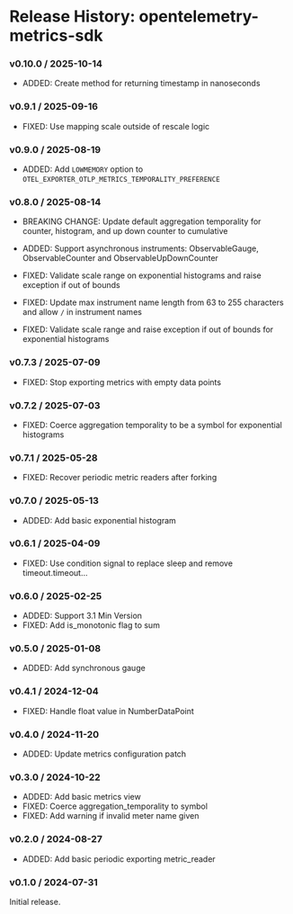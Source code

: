 # Release History: opentelemetry-metrics-sdk

### v0.10.0 / 2025-10-14

* ADDED: Create method for returning timestamp in nanoseconds

### v0.9.1 / 2025-09-16

* FIXED: Use mapping scale outside of rescale logic

### v0.9.0 / 2025-08-19

* ADDED: Add `LOWMEMORY` option to `OTEL_EXPORTER_OTLP_METRICS_TEMPORALITY_PREFERENCE`

### v0.8.0 / 2025-08-14

- BREAKING CHANGE: Update default aggregation temporality for counter, histogram, and up down counter to cumulative

- ADDED: Support asynchronous instruments: ObservableGauge, ObservableCounter and ObservableUpDownCounter
- FIXED: Validate scale range on exponential histograms and raise exception if out of bounds
- FIXED: Update max instrument name length from 63 to 255 characters and allow `/` in instrument names
- FIXED: Validate scale range and raise exception if out of bounds for exponential histograms

### v0.7.3 / 2025-07-09

- FIXED: Stop exporting metrics with empty data points

### v0.7.2 / 2025-07-03

- FIXED: Coerce aggregation temporality to be a symbol for exponential histograms

### v0.7.1 / 2025-05-28

- FIXED: Recover periodic metric readers after forking

### v0.7.0 / 2025-05-13

- ADDED: Add basic exponential histogram

### v0.6.1 / 2025-04-09

- FIXED: Use condition signal to replace sleep and remove timeout.timeout…

### v0.6.0 / 2025-02-25

- ADDED: Support 3.1 Min Version
- FIXED: Add is_monotonic flag to sum

### v0.5.0 / 2025-01-08

- ADDED: Add synchronous gauge

### v0.4.1 / 2024-12-04

- FIXED: Handle float value in NumberDataPoint

### v0.4.0 / 2024-11-20

- ADDED: Update metrics configuration patch

### v0.3.0 / 2024-10-22

- ADDED: Add basic metrics view
- FIXED: Coerce aggregation_temporality to symbol
- FIXED: Add warning if invalid meter name given

### v0.2.0 / 2024-08-27

- ADDED: Add basic periodic exporting metric_reader

### v0.1.0 / 2024-07-31

Initial release.
